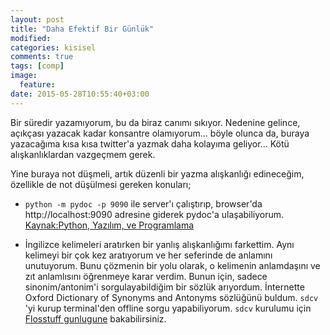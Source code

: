 ```yaml
---
layout: post
title: "Daha Efektif Bir Günlük"
modified:
categories: kisisel
comments: true
tags: [comp]
image:
  feature:
date: 2015-05-28T10:55:40+03:00
---
```


Bir süredir yazamıyorum, bu da biraz canımı sıkıyor. Nedenine gelince, açıkçası
yazacak kadar konsantre olamıyorum... böyle olunca da, buraya yazacağıma kısa 
kısa twitter'a yazmak daha kolayıma geliyor... Kötü alışkanlıklardan vazgeçmem
gerek.

Yine buraya not düşmeli, artık düzenli bir yazma alışkanlığı edineceğim,
özellikle de not düşülmesi gereken konuları;

* `python -m pydoc -p 9090` ile server'ı çalıştırıp, browser'da
http://localhost:9090 adresine giderek pydoc'a ulaşabiliyorum. [Kaynak:Python,
Yazılım, ve Programlama](http://ysar.net/python/python-calisma-rehberi.html)

* İngilizce kelimeleri aratırken bir yanlış alışkanlığımı farkettim. Aynı
  kelimeyi bir çok kez aratıyorum ve her seferinde de anlamını unutuyorum. Bunu
  çözmenin bir yolu olarak, o kelimenin anlamdaşını ve zıt anlamlısını
  öğrenmeye karar verdim. Bunun için, sadece sinonim/antonim'i
  sorgulayabildiğim bir sözlük arıyordum. İnternette Oxford Dictionary of
  Synonyms and Antonyms sözlüğünü buldum. `sdcv` 'yi kurup terminal'den offline
  sorgu yapabiliyorum. `sdcv` kurulumu için [Flosstuff
  gunlugune](https://flossstuff.wordpress.com/2012/01/23/sdcv-command-line-based-dictionary-for-linux/)
  bakabilirsiniz.
